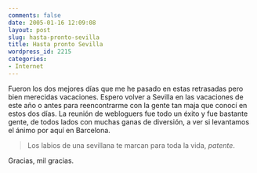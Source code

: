 ```yaml
---
comments: false
date: 2005-01-16 12:09:08
layout: post
slug: hasta-pronto-sevilla
title: Hasta pronto Sevilla
wordpress_id: 2215
categories:
- Internet
---
```


Fueron los dos mejores días que me he pasado en estas retrasadas pero bien merecidas vacaciones. Espero volver a Sevilla en las vacaciones de este año o antes para reencontrarme con la gente tan maja que conocí en estos dos días. La reunión de webloguers fue todo un éxito y fue bastante gente, de todos lados con muchas ganas de diversión, a ver si levantamos el ánimo por aquí en Barcelona.





> Los labios de una sevillana te marcan para toda la vida, _patente_.





Gracias, mil gracias.




 
